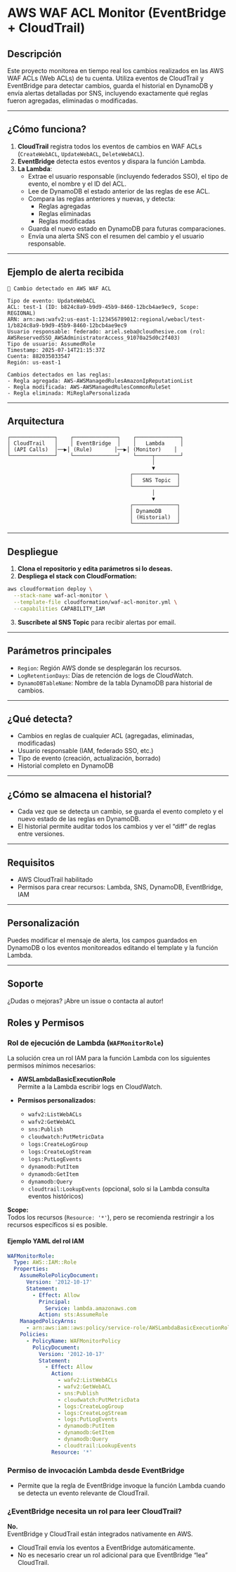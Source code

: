# AWS WAF ACL Monitor (EventBridge + CloudTrail)

## Descripción

Este proyecto monitorea en tiempo real los cambios realizados en las AWS WAF ACLs (Web ACLs) de tu cuenta. Utiliza eventos de CloudTrail y EventBridge para detectar cambios, guarda el historial en DynamoDB y envía alertas detalladas por SNS, incluyendo exactamente qué reglas fueron agregadas, eliminadas o modificadas.

---

## ¿Cómo funciona?

1. **CloudTrail** registra todos los eventos de cambios en WAF ACLs (`CreateWebACL`, `UpdateWebACL`, `DeleteWebACL`).
2. **EventBridge** detecta estos eventos y dispara la función Lambda.
3. **La Lambda**:
   - Extrae el usuario responsable (incluyendo federados SSO), el tipo de evento, el nombre y el ID del ACL.
   - Lee de DynamoDB el estado anterior de las reglas de ese ACL.
   - Compara las reglas anteriores y nuevas, y detecta:
     - Reglas agregadas
     - Reglas eliminadas
     - Reglas modificadas
   - Guarda el nuevo estado en DynamoDB para futuras comparaciones.
   - Envía una alerta SNS con el resumen del cambio y el usuario responsable.

---

## Ejemplo de alerta recibida

```
🚨 Cambio detectado en AWS WAF ACL

Tipo de evento: UpdateWebACL
ACL: test-1 (ID: b824c8a9-b9d9-45b9-8460-12bcb4ae9ec9, Scope: REGIONAL)
ARN: arn:aws:wafv2:us-east-1:123456789012:regional/webacl/test-1/b824c8a9-b9d9-45b9-8460-12bcb4ae9ec9
Usuario responsable: federado: ariel.seba@cloudhesive.com (rol: AWSReservedSSO_AWSAdministratorAccess_91070a25d0c2f403)
Tipo de usuario: AssumedRole
Timestamp: 2025-07-14T21:15:37Z
Cuenta: 882035033547
Región: us-east-1

Cambios detectados en las reglas:
- Regla agregada: AWS-AWSManagedRulesAmazonIpReputationList
- Regla modificada: AWS-AWSManagedRulesCommonRuleSet
- Regla eliminada: MiReglaPersonalizada
```

---

## Arquitectura

```
┌──────────────┐    ┌──────────────┐    ┌──────────────┐
│ CloudTrail   │    │ EventBridge  │    │   Lambda     │
│ (API Calls)  │──▶│ (Rule)       │──▶│ (Monitor)    │
└──────────────┘    └──────────────┘    └─────┬────────┘
                                              │
                                              ▼
                                       ┌──────────────┐
                                       │   SNS Topic  │
                                       └──────────────┘
                                              │
                                              ▼
                                       ┌──────────────┐
                                       │ DynamoDB     │
                                       │ (Historial)  │
                                       └──────────────┘
```

---

## Despliegue

1. **Clona el repositorio y edita parámetros si lo deseas.**
2. **Despliega el stack con CloudFormation:**

```bash
aws cloudformation deploy \
  --stack-name waf-acl-monitor \
  --template-file cloudformation/waf-acl-monitor.yml \
  --capabilities CAPABILITY_IAM
```

3. **Suscríbete al SNS Topic** para recibir alertas por email.

---

## Parámetros principales

- `Region`: Región AWS donde se desplegarán los recursos.
- `LogRetentionDays`: Días de retención de logs de CloudWatch.
- `DynamoDBTableName`: Nombre de la tabla DynamoDB para historial de cambios.

---

## ¿Qué detecta?

- Cambios en reglas de cualquier ACL (agregadas, eliminadas, modificadas)
- Usuario responsable (IAM, federado SSO, etc.)
- Tipo de evento (creación, actualización, borrado)
- Historial completo en DynamoDB

---

## ¿Cómo se almacena el historial?

- Cada vez que se detecta un cambio, se guarda el evento completo y el nuevo estado de las reglas en DynamoDB.
- El historial permite auditar todos los cambios y ver el “diff” de reglas entre versiones.

---

## Requisitos

- AWS CloudTrail habilitado
- Permisos para crear recursos: Lambda, SNS, DynamoDB, EventBridge, IAM

---

## Personalización

Puedes modificar el mensaje de alerta, los campos guardados en DynamoDB o los eventos monitoreados editando el template y la función Lambda.

---

## Soporte

¿Dudas o mejoras? ¡Abre un issue o contacta al autor! 

## Roles y Permisos

### Rol de ejecución de Lambda (`WAFMonitorRole`)

La solución crea un rol IAM para la función Lambda con los siguientes permisos mínimos necesarios:

- **AWSLambdaBasicExecutionRole**  
  Permite a la Lambda escribir logs en CloudWatch.

- **Permisos personalizados:**
  - `wafv2:ListWebACLs`
  - `wafv2:GetWebACL`
  - `sns:Publish`
  - `cloudwatch:PutMetricData`
  - `logs:CreateLogGroup`
  - `logs:CreateLogStream`
  - `logs:PutLogEvents`
  - `dynamodb:PutItem`
  - `dynamodb:GetItem`
  - `dynamodb:Query`
  - `cloudtrail:LookupEvents` (opcional, solo si la Lambda consulta eventos históricos)

**Scope:**  
Todos los recursos (`Resource: '*'`), pero se recomienda restringir a los recursos específicos si es posible.

#### Ejemplo YAML del rol IAM

```yaml
WAFMonitorRole:
  Type: AWS::IAM::Role
  Properties:
    AssumeRolePolicyDocument:
      Version: '2012-10-17'
      Statement:
        - Effect: Allow
          Principal:
            Service: lambda.amazonaws.com
          Action: sts:AssumeRole
    ManagedPolicyArns:
      - arn:aws:iam::aws:policy/service-role/AWSLambdaBasicExecutionRole
    Policies:
      - PolicyName: WAFMonitorPolicy
        PolicyDocument:
          Version: '2012-10-17'
          Statement:
            - Effect: Allow
              Action:
                - wafv2:ListWebACLs
                - wafv2:GetWebACL
                - sns:Publish
                - cloudwatch:PutMetricData
                - logs:CreateLogGroup
                - logs:CreateLogStream
                - logs:PutLogEvents
                - dynamodb:PutItem
                - dynamodb:GetItem
                - dynamodb:Query
                - cloudtrail:LookupEvents
              Resource: '*'
```

### Permiso de invocación Lambda desde EventBridge

- Permite que la regla de EventBridge invoque la función Lambda cuando se detecta un evento relevante de CloudTrail.

### ¿EventBridge necesita un rol para leer CloudTrail?

**No.**  
EventBridge y CloudTrail están integrados nativamente en AWS.  
- CloudTrail envía los eventos a EventBridge automáticamente.
- No es necesario crear un rol adicional para que EventBridge “lea” CloudTrail. 